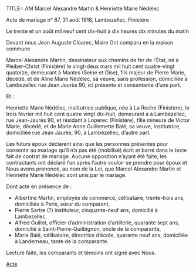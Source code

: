 TITLE= AM Marcel Alexandre Martin & Henriette Marie Nédélec

Acte de mariage n° 87, 31 août 1918, Lambezellec, Finistère

Le trente et un août mil neuf cent dix-huit à dix heures dix minutes du matin

Devant nous Jean Auguste Cloarec, Maire
Ont comparu en la maison commune

Marcel Alexandre Martin, dessinateur aux chemins de fer de l’État, né à Pleiber-Christ (Finistère) le vingt-deux mars mil huit cent quatre-vingt quatorze, demeurant à Mantes (Seine et Oise), fils majeur de Pierre Marie, décédé, et de Aline Marie Nédélec, sa veuve, sans profession, domiciliée à Lambezellec rue Jean Jaurès 90, ici présente et consentante d’une part.

Et :

Henriette Marie Nédélec, institutrice publique, née à La Roche (Finistère), le trois février mil huit cent quatre vingt dix-huit, demeurant à à Lambézellec, rue Jean-Jaurès 90, et résidant à Loperec (Finistère), fille mineure de Victor Marie, décédé, et de Marie Anne Guillemette Balé, sa veuve, institutrice, domiciliée rue Jean Jaurès, 90, à Lambézellec, d’autre part.

Les futurs époux déclarent ainsi que les personnes présentes pour consentir au mariage qu’il n’a pas été (mobilisé) écrit et barré dans le texte fait de contrat de mariage.
Aucune opposition n’ayant été faite, les contractants ont déclaré l’un après l’autre vouloir se prendre pour époux et Nous avons prononcé, au nom de la Loi, que Marcel Alexandre Martin et Henriette Marie Nédélec sont unis par le mariage.

Dont acte en présence de :

* Albertine Martin, employée de commerce, célibataire, trente-trois ans, domiciliée à Paris, sœur du comparant,
* Pierre Sartre (?) instituteur, cinquante-neuf ans, domicilié à Lambezellec,
* Alfred Guillot, officier d’administration d’artillerie, quarante sept ans, domicilié à Saint-Pierre-Quilbignon, oncle de la comparante,
* Marie Balé, célibataire, directrice d’école, quarante neuf ans, domiciliée à Landerneau, tante de la comparante.

Lecture faite, les comparants et témoins ont signé avec Nous.



<a href="https://adecang.github.io/gen/lambezellec/media/1918_0831_AM_marcel_alexandre_martin__henriette_marie_nedelec.jpg">Acte</a>
